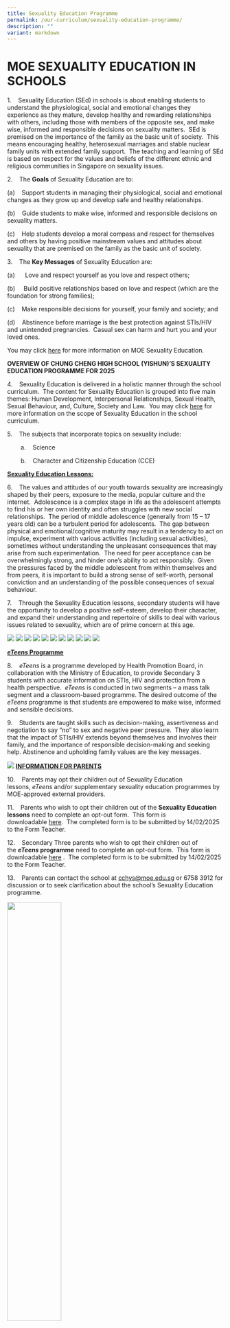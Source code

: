```yaml
---
title: Sexuality Education Programme
permalink: /our-curriculum/sexuality-education-programme/
description: ""
variant: markdown
---
```

# **MOE SEXUALITY EDUCATION IN SCHOOLS**

1.&nbsp;&nbsp; &nbsp;Sexuality Education (SEd) in schools is about enabling students to understand the physiological, social and emotional changes they experience as they mature, develop healthy and rewarding relationships with others, including those with members of the opposite sex, and make wise, informed and responsible decisions on sexuality matters.&nbsp; SEd is premised on the importance of the family as the basic unit of society.&nbsp; This means encouraging healthy, heterosexual marriages and stable nuclear family units with extended family support.&nbsp; The teaching and learning of SEd is based on respect for the values and beliefs of the different ethnic and religious communities in Singapore on sexuality issues.  

2.&nbsp;&nbsp; &nbsp;The **Goals** of Sexuality Education are to:

(a)&nbsp;&nbsp; &nbsp;Support students in managing their physiological, social and emotional changes as they grow up and develop safe and healthy relationships.

(b)&nbsp;&nbsp; &nbsp;Guide students to make wise, informed and responsible decisions on sexuality matters.

(c)&nbsp;&nbsp; &nbsp;Help students develop a moral compass and respect for themselves and others by having positive mainstream values and attitudes about sexuality that are premised on the family as the basic unit of society.

3.&nbsp;&nbsp; &nbsp;The **Key Messages** of Sexuality Education are:

(a)&nbsp; &nbsp; &nbsp;&nbsp;Love and respect yourself as you love and respect others;

(b)&nbsp; &nbsp; &nbsp;Build positive relationships based on love and respect (which are the foundation for strong families);

(c)&nbsp;&nbsp; &nbsp;Make responsible decisions for yourself, your family and society; and

(d)&nbsp;&nbsp; &nbsp;Abstinence before marriage is the best protection against STIs/HIV and unintended pregnancies.&nbsp; Casual sex can harm and hurt you and your loved ones.

You may click&nbsp;[here](https://go.gov.sg/moe-sexuality-education)&nbsp;for more information on MOE Sexuality Education.

**OVERVIEW OF CHUNG CHENG HIGH SCHOOL (YISHUN)’S SEXUALITY EDUCATION PROGRAMME FOR 2025**

4.&nbsp;&nbsp; &nbsp;Sexuality Education is delivered in a holistic manner through the school curriculum.&nbsp; The content for Sexuality Education is grouped into five main themes: Human Development, Interpersonal Relationships, Sexual Health, Sexual Behaviour, and, Culture, Society and Law.&nbsp; You may click&nbsp;[here](https://go.gov.sg/moe-sexuality-education-scope)&nbsp;for more information on the scope of Sexuality Education in the school curriculum.

5.&nbsp;&nbsp; &nbsp;The subjects that incorporate topics on sexuality include:

&nbsp;&nbsp; &nbsp;&nbsp;&nbsp; &nbsp;a.&nbsp;&nbsp; &nbsp;Science

&nbsp;&nbsp; &nbsp;&nbsp;&nbsp; &nbsp;b.&nbsp;&nbsp; &nbsp;Character and Citizenship Education (CCE)

**<u>Sexuality Education Lessons:</u>**

6.&nbsp;&nbsp; &nbsp;The values and attitudes of our youth towards sexuality are increasingly shaped by their peers, exposure to the media, popular culture and the internet.&nbsp; Adolescence is a complex stage in life as the adolescent attempts to find his or her own identity and often struggles with new social relationships.&nbsp; The period of middle adolescence (generally from 15 – 17 years old) can be a turbulent period for adolescents.&nbsp; The gap between physical and emotional/cognitive maturity may result in a tendency to act on impulse, experiment with various activities (including sexual activities), sometimes without understanding the unpleasant consequences that may arise from such experimentation.&nbsp; The need for peer acceptance can be overwhelmingly strong, and hinder one’s ability to act responsibly.&nbsp; Given the pressures faced by the middle adolescent from within themselves and from peers, it is important to build a strong sense of self-worth, personal conviction and an understanding of the possible consequences of sexual behaviour.  

7.&nbsp;&nbsp; &nbsp;Through the Sexuality Education lessons, secondary students will have the opportunity to develop a positive self-esteem, develop their character, and expand their understanding and repertoire of skills to deal with various issues related to sexuality, which are of prime concern at this age.


![](/images/Our%20Curriculum/Sexuality%20Education%20Programme/2025_Info_on_SEd_for_schs_website__Secondary_Schools__CCHY_Page_01.jpg)
![](/images/Our%20Curriculum/Sexuality%20Education%20Programme/2025_Info_on_SEd_for_schs_website__Secondary_Schools__CCHY_Page_02.jpg)
![](/images/Our%20Curriculum/Sexuality%20Education%20Programme/2025_Info_on_SEd_for_schs_website__Secondary_Schools__CCHY_Page_03.jpg)
![](/images/Our%20Curriculum/Sexuality%20Education%20Programme/2025_Info_on_SEd_for_schs_website__Secondary_Schools__CCHY_Page_04.jpg)
![](/images/Our%20Curriculum/Sexuality%20Education%20Programme/2025_Info_on_SEd_for_schs_website__Secondary_Schools__CCHY_Page_05.jpg)
![](/images/Our%20Curriculum/Sexuality%20Education%20Programme/2025_Info_on_SEd_for_schs_website__Secondary_Schools__CCHY_Page_06.jpg)
![](/images/Our%20Curriculum/Sexuality%20Education%20Programme/2025_Info_on_SEd_for_schs_website__Secondary_Schools__CCHY_Page_07.jpg)
![](/images/Our%20Curriculum/Sexuality%20Education%20Programme/2025_Info_on_SEd_for_schs_website__Secondary_Schools__CCHY_Page_08.jpg)
![](/images/Our%20Curriculum/Sexuality%20Education%20Programme/2025_Info_on_SEd_for_schs_website__Secondary_Schools__CCHY_Page_09.jpg)
![](/images/Our%20Curriculum/Sexuality%20Education%20Programme/2025_Info_on_SEd_for_schs_website__Secondary_Schools__CCHY_Page_10.jpg)
![](/images/Our%20Curriculum/Sexuality%20Education%20Programme/2025_Info_on_SEd_for_schs_website__Secondary_Schools__CCHY_Page_11.jpg)

**<u><i>eTeens</i> Programme</u>**
	
8.&nbsp;&nbsp; &nbsp;_eTeens_&nbsp;is a programme developed by Health Promotion Board, in collaboration with the Ministry of Education, to provide Secondary 3 students with accurate information on STIs, HIV and protection from a health perspective.&nbsp;&nbsp;_eTeens_&nbsp;is conducted in two segments – a mass talk segment and a classroom-based programme.  The desired outcome of the *eTeens* programme is that students are empowered to make wise, informed and sensible decisions.

9.&nbsp;&nbsp; &nbsp;Students are taught skills such as decision-making, assertiveness and negotiation to say “no” to sex and negative peer pressure.&nbsp; They also learn that the impact of STIs/HIV extends beyond themselves and involves their family, and the importance of responsible decision-making and seeking help.  Abstinence and upholding family values are the key messages.

![](/images/Our%20Curriculum/Sexuality%20Education%20Programme/2025_Info_on_SEd_for_schs_website__Secondary_Schools__CCHY_Page_12.jpg)
**<u>INFORMATION FOR PARENTS</u>**

10.&nbsp;&nbsp; &nbsp;Parents may opt their children out of Sexuality Education lessons,&nbsp;_eTeens_&nbsp;and/or supplementary sexuality education programmes by MOE-approved external providers.  

11.&nbsp;&nbsp; &nbsp;Parents who wish to opt their children out of the&nbsp;**Sexuality Education lessons**&nbsp;need to complete an opt-out form.&nbsp; This form is downloadable&nbsp;[here](/files/Our%20Curriculum/Sexuality%20Education%20Programme/Annex_A.pdf).&nbsp;&nbsp;The completed form is to be submitted by 14/02/2025 to the Form Teacher.

12.&nbsp;&nbsp; &nbsp;Secondary Three parents who wish to opt their children out of the&nbsp;**_eTeens_&nbsp;programme**&nbsp;need to complete an opt-out form.&nbsp; This form is downloadable&nbsp;[here](/files/Our%20Curriculum/Sexuality%20Education%20Programme/Annex_B.pdf)
.&nbsp;&nbsp;The completed form is to be submitted by 14/02/2025 to the Form Teacher.

13.&nbsp;&nbsp; &nbsp;Parents can contact the school at&nbsp;[cchys@moe.edu.sg](mailto:cchys@moe.edu.sg)&nbsp;or 6758 3912 for discussion or to seek clarification about the school’s Sexuality Education programme.



<img src="/images/pavilion.png" style="width:50%">